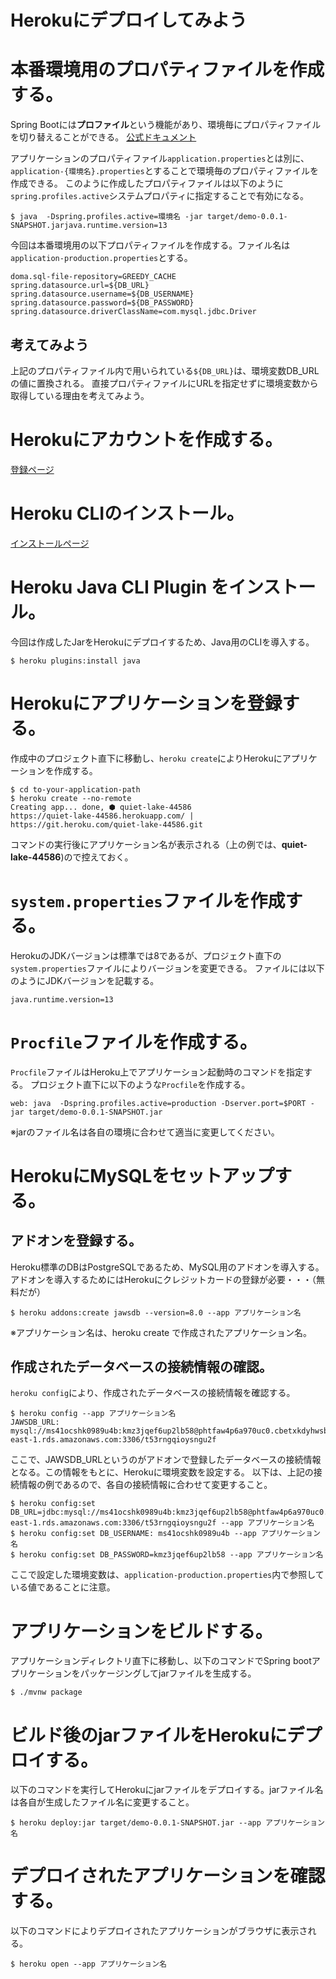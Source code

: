 Herokuにデプロイしてみよう
=============================================

# 本番環境用のプロパティファイルを作成する。

Spring Bootには**プロファイル**という機能があり、環境毎にプロパティファイルを切り替えることができる。
[公式ドキュメント](https://spring.pleiades.io/spring-boot/docs/2.1.11.RELEASE/reference/html/boot-features-profiles.html)

アプリケーションのプロパティファイル```application.properties```とは別に、```application-{環境名}.properties```とすることで環境毎のプロパティファイルを作成できる。
このように作成したプロパティファイルは以下のように```spring.profiles.active```システムプロパティに指定することで有効になる。

```
$ java  -Dspring.profiles.active=環境名 -jar target/demo-0.0.1-SNAPSHOT.jarjava.runtime.version=13
```

今回は本番環境用の以下プロパティファイルを作成する。ファイル名は```application-production.properties```とする。

```
doma.sql-file-repository=GREEDY_CACHE
spring.datasource.url=${DB_URL}
spring.datasource.username=${DB_USERNAME}
spring.datasource.password=${DB_PASSWORD}
spring.datasource.driverClassName=com.mysql.jdbc.Driver
```

## 考えてみよう
上記のプロパティファイル内で用いられている```${DB_URL}```は、環境変数DB_URLの値に置換される。
直接プロパティファイルにURLを指定せずに環境変数から取得している理由を考えてみよう。

# Herokuにアカウントを作成する。

[登録ページ](https://signup.heroku.com/login)

# Heroku CLIのインストール。
 
[インストールページ](https://devcenter.heroku.com/articles/heroku-cli)

# Heroku Java CLI Plugin をインストール。

今回は作成したJarをHerokuにデプロイするため、Java用のCLIを導入する。

```
$ heroku plugins:install java
```

# Herokuにアプリケーションを登録する。

作成中のプロジェクト直下に移動し、```heroku create```によりHerokuにアプリケーションを作成する。

```
$ cd to-your-application-path
$ heroku create --no-remote
Creating app... done, ⬢ quiet-lake-44586
https://quiet-lake-44586.herokuapp.com/ | https://git.heroku.com/quiet-lake-44586.git
```

コマンドの実行後にアプリケーション名が表示される（上の例では、**quiet-lake-44586**)ので控えておく。

# ```system.properties```ファイルを作成する。

HerokuのJDKバージョンは標準では8であるが、プロジェクト直下の```system.properties```ファイルによりバージョンを変更できる。
ファイルには以下のようにJDKバージョンを記載する。

```
java.runtime.version=13
```

# ```Procfile```ファイルを作成する。

```Procfile```ファイルはHeroku上でアプリケーション起動時のコマンドを指定する。
プロジェクト直下に以下のような```Procfile```を作成する。

```
web: java  -Dspring.profiles.active=production -Dserver.port=$PORT -jar target/demo-0.0.1-SNAPSHOT.jar
```

※jarのファイル名は各自の環境に合わせて適当に変更してください。
 
# HerokuにMySQLをセットアップする。

## アドオンを登録する。

Heroku標準のDBはPostgreSQLであるため、MySQL用のアドオンを導入する。
アドオンを導入するためにはHerokuにクレジットカードの登録が必要・・・（無料だが）

```
$ heroku addons:create jawsdb --version=8.0 --app アプリケーション名
```
 
※アプリケーション名は、heroku create で作成されたアプリケーション名。

## 作成されたデータベースの接続情報の確認。

```heroku config```により、作成されたデータベースの接続情報を確認する。

```
$ heroku config --app アプリケーション名
JAWSDB_URL:  mysql://ms41ocshk0989u4b:kmz3jqef6up2lb58@phtfaw4p6a970uc0.cbetxkdyhwsb.us-east-1.rds.amazonaws.com:3306/t53rngqioysngu2f
```

ここで、JAWSDB_URLというのがアドオンで登録したデータベースの接続情報となる。この情報をもとに、Herokuに環境変数を設定する。
以下は、上記の接続情報の例であるので、各自の接続情報に合わせて変更すること。

```
$ heroku config:set DB_URL=jdbc:mysql://ms41ocshk0989u4b:kmz3jqef6up2lb58@phtfaw4p6a970uc0.cbetxkdyhwsb.us-east-1.rds.amazonaws.com:3306/t53rngqioysngu2f --app アプリケーション名
$ heroku config:set DB_USERNAME: ms41ocshk0989u4b --app アプリケーション名
$ heroku config:set DB_PASSWORD=kmz3jqef6up2lb58 --app アプリケーション名
```

ここで設定した環境変数は、```application-production.properties```内で参照している値であることに注意。


# アプリケーションをビルドする。

アプリケーションディレクトリ直下に移動し、以下のコマンドでSpring bootアプリケーションをパッケージングしてjarファイルを生成する。

```
$ ./mvnw package
```

# ビルド後のjarファイルをHerokuにデプロイする。

以下のコマンドを実行してHerokuにjarファイルをデプロイする。jarファイル名は各自が生成したファイル名に変更すること。

```
$ heroku deploy:jar target/demo-0.0.1-SNAPSHOT.jar --app アプリケーション名
```

# デプロイされたアプリケーションを確認する。

以下のコマンドによりデプロイされたアプリケーションがブラウザに表示される。

```
$ heroku open --app アプリケーション名
```   
